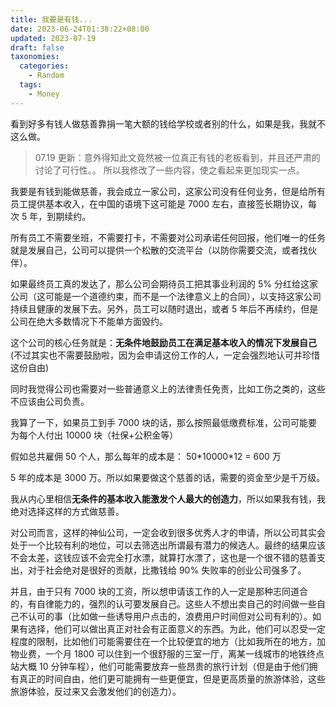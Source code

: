 ```yaml
---
title: 我要是有钱...
date: 2023-06-24T01:38:22+08:00
updated: 2023-07-19
draft: false
taxonomies:
  categories:
    - Random
  tags:
    - Money
---
```


看到好多有钱人做慈善靠捐一笔大额的钱给学校或者别的什么，如果是我，我就不这么做。

> 07.19 更新：意外得知此文竟然被一位真正有钱的老板看到，并且还严肃的讨论了可行性。。 所以我修改了一些内容，使之看起来更加现实一点。

<!-- more -->

我要是有钱到能做慈善，我会成立一家公司，这家公司没有任何业务，但是给所有员工提供基本收入，在中国的语境下这可能是 7000 左右，直接签长期协议，每次 5 年，到期续约。

所有员工不需要坐班，不需要打卡，不需要对公司承诺任何回报，他们唯一的任务就是发展自己，公司可以提供一个松散的交流平台（以防你需要交流，或者找伙伴）。

如果最终员工真的发达了，那么公司会期待员工把其事业利润的 5% 分红给这家公司（这可能是一个道德约束，而不是一个法律意义上的合同），以支持这家公司持续且健康的发展下去。另外，员工可以随时退出，或者 5 年后不再续约，但是公司在绝大多数情况下不能单方面毁约。

这个公司的核心任务就是：**无条件地鼓励员工在满足基本收入的情况下发展自己**(不过其实也不需要鼓励啦，因为会申请这份工作的人，一定会强烈地认可并珍惜这份自由)

同时我觉得公司也需要对一些普通意义上的法律责任免责，比如工伤之类的，这些不应该由公司负责。

我算了一下，如果员工到手 7000 块的话，那么按照最低缴费标准，公司可能要为每个人付出 10000 块（社保+公积金等）

假如总共雇佣 50 个人，那么每年的成本是： 50\*10000\*12 = 600 万

5 年的成本是 3000 万。所以如果要做这个慈善的话，需要的资金至少是千万级。

我从内心里相信**无条件的基本收入能激发个人最大的创造力**，所以如果我有钱，我绝对选择这样的方式做慈善。

对公司而言，这样的神仙公司，一定会收到很多优秀人才的申请，所以公司其实会处于一个比较有利的地位，可以去筛选出所谓最有潜力的候选人。最终的结果应该不会太差，这钱应该不会完全打水漂，就算打水漂了，这也是一个很不错的慈善支出，对于社会绝对是很好的贡献，比撒钱给 90% 失败率的创业公司强多了。

并且，由于只有 7000 块的工资，所以想申请该工作的人一定是那种志同道合的，有自律能力的，强烈的认可要发展自己。这些人不想出卖自己的时间做一些自己不认可的事（比如做一些诱导用户点击的，浪费用户时间但对公司有利的）。如果有选择，他们可以做出真正对社会有正面意义的东西。为此，他们可以忍受一定程度的限制，比如他们可能需要住在一个比较便宜的地方（比如我所在的地方，加物业费，一个月 1800 可以住到一个很舒服的三室一厅，离某一线城市的地铁终点站大概 10 分钟车程），他们可能需要放弃一些昂贵的旅行计划（但是由于他们拥有真正的时间自由，他们更可能拥有一些更便宜，但是更高质量的旅游体验，这些旅游体验，反过来又会激发他们的创造力）。
